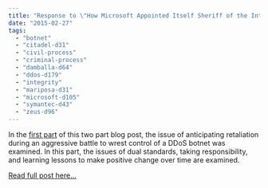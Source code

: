 ```yaml
---
title: "Response to \"How Microsoft Appointed Itself Sheriff of the Internet\" (Part 2)"
date: "2015-02-27"
tags: 
  - "botnet"
  - "citadel-d31"
  - "civil-process"
  - "criminal-process"
  - "damballa-d64"
  - "ddos-d179"
  - "integrity"
  - "mariposa-d31"
  - "microsoft-d105"
  - "symantec-d43"
  - "zeus-d96"
---
```


In the [first part](https://staff.washington.edu/dittrich/home/blog/wired-response-p1.html#wiredp1) of this two part blog post, the issue of anticipating retaliation during an aggressive battle to wrest control of a DDoS botnet was examined. In this part, the issues of dual standards, taking responsibility, and learning lessons to make positive change over time are examined.

  

  

[Read full post here...](https://staff.washington.edu/dittrich/home/blog/wired-response-p2.html)
